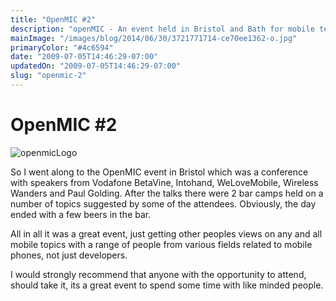 ```yaml
---
title: "OpenMIC #2"
description: "openMIC - An event held in Bristol and Bath for mobile techies to meet up and share ideas, problems and thoughts."
mainImage: "/images/blog/2014/06/30/3721771714-ce70ee1362-o.jpg"
primaryColor: "#4c6594"
date: "2009-07-05T14:46:29-07:00"
updatedOn: "2009-07-05T14:46:29-07:00"
slug: "openmic-2"
---
```


# OpenMIC #2

![openmicLogo](/images/blog/2009/08/openmicLogo.png)

So I went along to the OpenMIC event in Bristol which was a conference with speakers from Vodafone BetaVine, Intohand, WeLoveMobile, Wireless Wanders and Paul Golding. After the talks there were 2 bar camps held on a number of topics suggested by some of the attendees. Obviously, the day ended with a few beers in the bar.

All in all it was a great event, just getting other peoples views on any and all mobile topics with a range of people from various fields related to mobile phones, not just developers.

I would strongly recommend that anyone with the opportunity to attend, should take it, its a great event to spend some time with like minded people.
